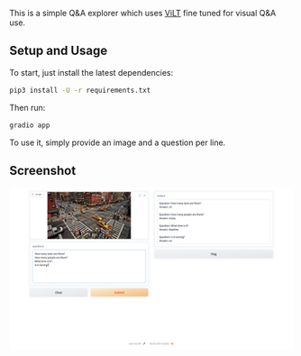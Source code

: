 This is a simple Q&A explorer which uses [ViLT](https://huggingface.co/docs/transformers/model_doc/vilt) fine tuned for visual Q&A use.

## Setup and Usage

To start, just install the latest dependencies:

```sh
pip3 install -U -r requirements.txt
```

Then run:

```sh
gradio app
```

To use it, simply provide an image and a question per line.

## Screenshot

![Screenshot](./screenshot.png)
